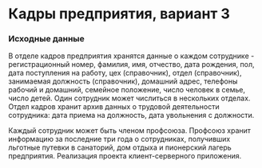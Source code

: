 # Кадры предприятия, вариант 3
### Исходные данные
В отделе кадров предприятия хранятся данные о каждом сотруднике - регистрационный номер, 
фамилия, имя, отчество, дата рождения, пол, дата поступления на работу, цех (справочник), 
отдел (справочник), занимаемая должность (справочник), домашний адрес, телефоны рабочий и домашний, 
семейное положение, число человек в семье, число детей.
Один сотрудник может числиться в нескольких отделах. Отдел кадров хранит
архив данных о трудовой деятельности сотрудника: дата приема на должность,
дата увольнения с должности.

Каждый сотрудник может быть членом профсоюза. Профсоюз хранит
информацию за последние три года о сотрудниках, получивших льготные путевки
в санаторий, дом отдыха и пионерский лагерь предприятия.
Реализация проекта клиент-серверного приложения.

